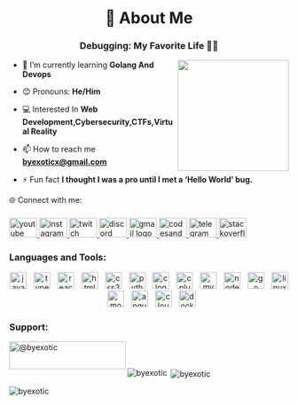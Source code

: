 <h1 align="center">💫 About Me</h1>
<h3 align="center">Debugging: My Favorite Life 🤷‍♂️</h3>
<img src="https://cdn.discordapp.com/attachments/1290751512208736316/1291437071730479185/c1fc4ac024c429b6631cfdedd1e1e01c.webp?ex=670017ff&is=66fec67f&hm=3bcb4514b2146233f66603080910d2f22c7cc89b7a8d460f48f3d88349c8a318&" width= "200px" align= "right" alt="">


- 🌱 I’m currently learning **Golang And Devops**

- 😊 Pronouns: **He/Him**

- 💻 Interested In **Web Development,Cybersecurity,CTFs,Virtual Reality**

- 📫 How to reach me **byexoticx@gmail.com**

- ⚡ Fun fact **I thought I was a pro until I met a ‘Hello World’ bug.**

<p align="left">🌐 Connect with me:</p>

###

<div align="left">
  <a href="https://www.youtube.com/@byexoticx" target="_blank">
    <img src="https://raw.githubusercontent.com/maurodesouza/profile-readme-generator/master/src/assets/icons/social/youtube/default.svg" width="50" height="35" alt="youtube logo"  />
  </a>
  <a href="https://www.instagram.com/iwarfare4u/" target="_blank">
    <img src="https://raw.githubusercontent.com/maurodesouza/profile-readme-generator/master/src/assets/icons/social/instagram/default.svg" width="50" height="35" alt="instagram logo"  />
  </a>
  <a href="https://www.twitch.tv/warfareee" target="_blank">
    <img src="https://raw.githubusercontent.com/maurodesouza/profile-readme-generator/master/src/assets/icons/social/twitch/default.svg" width="50" height="35" alt="twitch logo"  />
  </a>
  <a href="https://discord.com/users/982127663495925790" target="_blank">
    <img src="https://raw.githubusercontent.com/maurodesouza/profile-readme-generator/master/src/assets/icons/social/discord/default.svg" width="50" height="35" alt="discord logo"  />
  </a>
  <a href="byexoticx@gmail.com" target="_blank">
    <img src="https://raw.githubusercontent.com/maurodesouza/profile-readme-generator/master/src/assets/icons/social/gmail/default.svg" width="50" height="35" alt="gmail logo"  />
  </a>
  <a href="https://codesandbox.io/u/byexoticx" target="_blank">
    <img src="https://raw.githubusercontent.com/maurodesouza/profile-readme-generator/master/src/assets/icons/social/codesandbox/default.svg" width="50" height="35" alt="codesandbox logo"  />
  </a>
  <a href="https://t.me/Byexotic" target="_blank">
    <img src="https://raw.githubusercontent.com/maurodesouza/profile-readme-generator/master/src/assets/icons/social/telegram/default.svg" width="50" height="35" alt="telegram logo"  />
  </a>
  <a href="https://stackoverflow.com/users/27612980/exotic" target="_blank">
    <img src="https://raw.githubusercontent.com/maurodesouza/profile-readme-generator/master/src/assets/icons/social/stackoverflow/default.svg" width="50" height="35" alt="stackoverflow logo"  />
  </a>
</div>

<h3 align="left">Languages and Tools:</h3>
<div align="center">
    <img src="https://img.shields.io/badge/JavaScript-F7DF1E?logo=javascript&logoColor=black&style=for-the-badge" height="30" alt="javascript logo"  />
    <img width="5" />
    <img src="https://img.shields.io/badge/TypeScript-3178C6?logo=typescript&logoColor=white&style=for-the-badge" height="30" alt="typescript logo"  />
    <img width="5" />
    <img src="https://img.shields.io/badge/React-61DAFB?logo=react&logoColor=black&style=for-the-badge" height="30" alt="react logo"  />
    <img width="5" />
    <img src="https://img.shields.io/badge/HTML5-E34F26?logo=html5&logoColor=white&style=for-the-badge" height="30" alt="html5 logo"  />
    <img width="5" />
    <img src="https://img.shields.io/badge/CSS3-1572B6?logo=css3&logoColor=white&style=for-the-badge" height="30" alt="css3 logo"  />
    <img width="5" />
    <img src="https://img.shields.io/badge/Python-3776AB?logo=python&logoColor=white&style=for-the-badge" height="30" alt="python logo"  />
    <img width="5" />
    <img src="https://img.shields.io/badge/C-A8B9CC?logo=c&logoColor=black&style=for-the-badge" height="30" alt="c logo"  />
    <img width="5" />
    <img src="https://img.shields.io/badge/C++-00599C?logo=cplusplus&logoColor=white&style=for-the-badge" height="30" alt="cplusplus logo"  />
    <img width="5" />
    <img src="https://img.shields.io/badge/MySQL-4479A1?logo=mysql&logoColor=white&style=for-the-badge" height="30" alt="mysql logo"  />
    <img width="5" />
    <img src="https://img.shields.io/badge/Node.js-339933?logo=nodedotjs&logoColor=white&style=for-the-badge" height="30" alt="nodejs logo"  />
    <img width="5" />
    <img src="https://img.shields.io/badge/Go-00ADD8?logo=go&logoColor=white&style=for-the-badge" height="30" alt="go logo"  />
    <img width="5" />
    <img src="https://img.shields.io/badge/Linux-FCC624?logo=linux&logoColor=black&style=for-the-badge" height="30" alt="linux logo"  />
    <img width="5" />
    <img src="https://img.shields.io/badge/MongoDB-47A248?logo=mongodb&logoColor=white&style=for-the-badge" height="30" alt="mongodb logo"  />
    <img width="5" />
    <img src="https://img.shields.io/badge/Angular-DD0031?logo=angular&logoColor=white&style=for-the-badge" height="30" alt="angularjs logo"  />
    <img width="5" />
    <img src="https://img.shields.io/badge/Cloudflare-F38020?logo=cloudflare&logoColor=black&style=for-the-badge" height="30" alt="cloudflare logo"  />
    <img width="5" />
    <img src="https://img.shields.io/badge/Docker-2496ED?logo=docker&logoColor=white&style=for-the-badge" height="30" alt="docker logo"  />
  </div>
  
<h3 align="left">Support:</h3>
<p><a href="https://www.buymeacoffee.com/@byexotic"> <img align="left" src="https://cdn.buymeacoffee.com/buttons/v2/default-yellow.png" height="50" width="210" alt="@byexotic" /></a></p><br><br>

<p><img align="left" src="https://github-readme-stats.vercel.app/api/top-langs?username=byexotic&show_icons=true&locale=en&layout=compact" alt="byexotic" /></p>

<p>&nbsp;<img align="center" src="https://github-readme-stats.vercel.app/api?username=byexotic&show_icons=true&locale=en" alt="byexotic" /></p>

<p><img align="center" src="https://github-readme-streak-stats.herokuapp.com/?user=byexotic&" alt="byexotic" /></p>
